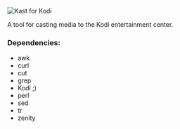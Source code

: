 ![Kast for Kodi](https://github.com/MichaelTunnell/Kast/blob/master/media/kast-logo.jpg)

A tool for casting media to the Kodi entertainment center.

### Dependencies:
- awk
- curl
- cut
- grep
- Kodi ;)
- perl
- sed
- tr
- zenity
